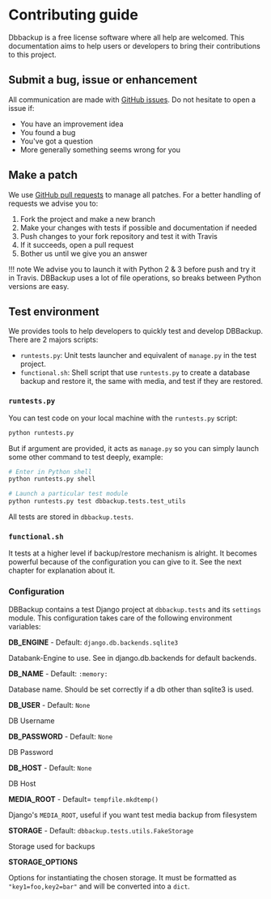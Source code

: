 # Contributing guide

Dbbackup is a free license software where all help are welcomed. This
documentation aims to help users or developers to bring their contributions
to this project.

## Submit a bug, issue or enhancement

All communication are made with [GitHub issues](https://github.com/Archmonger/django-dbbackup/issues). Do not hesitate to open a
issue if:

- You have an improvement idea
- You found a bug
- You've got a question
- More generally something seems wrong for you

## Make a patch

We use [GitHub pull requests](https://github.com/Archmonger/django-dbbackup/pulls) to manage all patches. For a better handling
of requests we advise you to:

1. Fork the project and make a new branch
2. Make your changes with tests if possible and documentation if needed
3. Push changes to your fork repository and test it with Travis
4. If it succeeds, open a pull request
5. Bother us until we give you an answer

!!! note
    We advise you to launch it with Python 2 & 3 before push and try it in
    Travis. DBBackup uses a lot of file operations, so breaks between Python
    versions are easy.

## Test environment

We provides tools to help developers to quickly test and develop DBBackup.
There are 2 majors scripts:

* `runtests.py`: Unit tests launcher and equivalent of `manage.py` in
  the test project.
* `functional.sh`: Shell script that use `runtests.py` to create a
  database backup and restore it, the same with media, and test if they are
  restored.

### `runtests.py`

You can test code on your local machine with the `runtests.py` script:

```bash
python runtests.py
```

But if argument are provided, it acts as `manage.py` so you can simply
launch some other command to test deeply, example:

```bash
# Enter in Python shell
python runtests.py shell

# Launch a particular test module
python runtests.py test dbbackup.tests.test_utils
```

All tests are stored in `dbbackup.tests`.

### `functional.sh`

It tests at a higher level if backup/restore mechanism is alright. It
becomes powerful because of the configuration you can give to it. See the next
chapter for explanation about it.

### Configuration

DBBackup contains a test Django project at `dbbackup.tests` and its
`settings` module. This configuration takes care of the following
environment variables:

**DB_ENGINE** - Default: `django.db.backends.sqlite3`

Databank-Engine to use. See in django.db.backends for default backends.

**DB_NAME** - Default: `:memory:`

Database name. Should be set correctly if a db other than sqlite3 is used.

**DB_USER** - Default: `None`

DB Username

**DB_PASSWORD** - Default: `None`

DB Password

**DB_HOST** - Default: `None`

DB Host

**MEDIA_ROOT** - Default= `tempfile.mkdtemp()`

Django's `MEDIA_ROOT`, useful if you want test media backup from filesystem

**STORAGE** - Default: `dbbackup.tests.utils.FakeStorage`

Storage used for backups

**STORAGE_OPTIONS**

Options for instantiating the chosen storage. It must be formatted as
`"key1=foo,key2=bar"` and will be converted into a `dict`.
